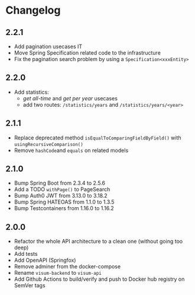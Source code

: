 # Changelog

## 2.2.1

* Add pagination usecases IT
* Move Spring Specification related code to the infrastructure
* Fix the pagination search problem by using a `Specification<xxxEntity>`

## 2.2.0

* Add statistics:
    - _get all-time_ and _get per year_ usecases
    - add two routes: `/statistics/years` and `/statistics/years/<year>`

## 2.1.1

* Replace deprecated method `isEqualToComparingFieldByField()` with `usingRecursiveComparison()`
* Remove `hashCode`and `equals` on related models

## 2.1.0

* Bump Spring Boot from 2.3.4 to 2.5.6
* Add a TODO `withPage()` to PageSearch
* Bump Auth0 JWT from 3.13.0 to 3.18.2
* Bump Spring HATEOAS from 1.1.0 to 1.3.5
* Bump Testcontainers from 1.16.0 to 1.16.2

## 2.0.0

* Refactor the whole API architecture to a clean one (without going too deep)
* Add tests
* Add OpenAPI (Springfox)
* Remove adminer from the docker-compose
* Rename `visum-backend` to `visum-api`
* Add Github Actions to build/verify and push to Docker hub registry on SemVer tags
